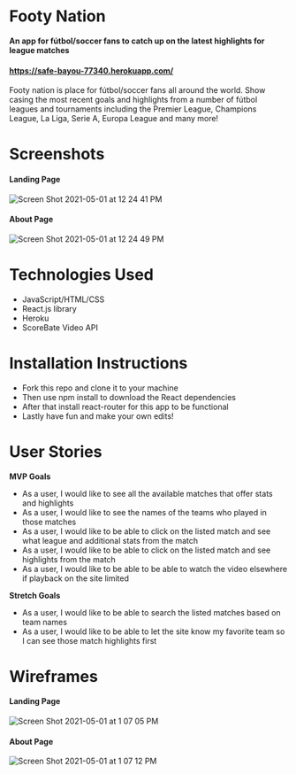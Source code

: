 # Footy Nation

__An app for fútbol/soccer fans to catch up on the latest highlights for league matches__
####  https://safe-bayou-77340.herokuapp.com/
Footy nation is place for fútbol/soccer fans all around the world. Show casing the most recent goals and highlights from a number of fútbol leagues and tournaments including the Premier League, Champions League, La Liga, Serie A, Europa League and many more!

# Screenshots
#### Landing Page
![Screen Shot 2021-05-01 at 12 24 41 PM](https://user-images.githubusercontent.com/81186889/116788995-a53e7d00-aa7a-11eb-9c27-a27a8d583dde.png)
#### About Page
![Screen Shot 2021-05-01 at 12 24 49 PM](https://user-images.githubusercontent.com/81186889/116789002-ac658b00-aa7a-11eb-89d0-cbd3e91ae7d2.png)


# Technologies Used
- JavaScript/HTML/CSS
- React.js library
- Heroku
- ScoreBate Video API

# Installation Instructions
- Fork this repo and clone it to your machine
- Then use npm install to download the React dependencies 
- After that install react-router for this app to be functional
- Lastly have fun and make your own edits!

# User Stories
__MVP Goals__
- As a user, I would like to see all the available matches that offer stats and highlights
- As a user, I would like to see the names of the teams who played in those matches
- As a user, I would like to be able to click on the listed match and see what league and additional stats from the match
- As a user, I would like to be able to click on the listed match and see highlights from the match
- As a user, I would like to be able to be able to watch the video elsewhere if playback on the site limited

__Stretch Goals__
- As a user, I would like to be able to search the listed matches based on team names
- As a user, I would like to be able to let the site know my favorite team so I can see those match highlights first

# Wireframes
#### Landing Page
![Screen Shot 2021-05-01 at 1 07 05 PM](https://user-images.githubusercontent.com/81186889/116789711-2b0ff780-aa7e-11eb-8419-4bf0e411c4cf.png)

#### About Page
![Screen Shot 2021-05-01 at 1 07 12 PM](https://user-images.githubusercontent.com/81186889/116789712-2e0ae800-aa7e-11eb-9a06-90d59e7f8554.png)
